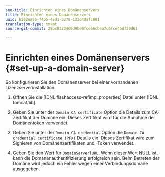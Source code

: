 ```yaml
---
seo-title: Einrichten eines Domänenservers
title: Einrichten eines Domänenservers
uuid: b262ea86-f465-4ed1-b278-122d4dafc881
translation-type: tm+mt
source-git-commit: 29bc8323460d9be0fce66cbea7c6fce46df20d61

---
```



# Einrichten eines Domänenservers {#set-up-a-domain-server}

So konfigurieren Sie den Domänenserver bei einer vorhandenen Lizenzserverinstallation:

1. Öffnen Sie die [!DNL flashaccess-refimpl.properties] Datei unter [!DNL tomcat/lib].

1. Geben Sie unter der `Domain CA certificate` Option die Details zum CA-Zertifikat der Domäne ein. Dieses Zertifikat wird für die Annahme der Domänentoken verwendet.
1. Geben Sie unter der `Domain CA credential` Option die `Domain CA credential certificate (PFX)` Details ein. Dieses Zertifikat wird zum Signieren von Domänenzertifikaten und -Token verwendet.

1. Geben Sie den Wert für `DomainServerlURL`. Wenn dieser Wert NULL ist, kann die Domänenauthentifizierung erfolgreich sein. Beim Betreten der Domäne wird jedoch ein Fehler wegen einer Verbindungsdomäne ausgegeben.

